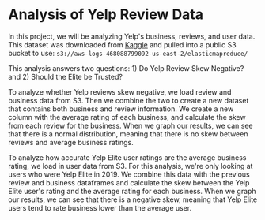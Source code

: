 # Analysis of Yelp Review Data

In this project, we will be analyzing Yelp's business, reviews, and user data. This dataset was downloaded from [Kaggle](https://www.kaggle.com/yelp-dataset/yelp-dataset) and pulled into a public S3 bucket to use: `s3://aws-logs-468088799092-us-east-2/elasticmapreduce/`

This analysis answers two questions: 1) Do Yelp Review Skew Negative? and 2) Should the Elite be Trusted?

To analyze whether Yelp reviews skew negative, we load review and business data from S3. Then we combine the two to create a new dataset that contains both business and review information. We create a new column with the average rating of each business, and calculate the skew from each review for the business. When we graph our results, we can see that there is a normal distribution, meaning that there is no skew between reviews and average business ratings. 

To analyze how accurate Yelp Elite user ratings are the average business rating, we load in user data from S3. For this analysis, we're only looking at users who were Yelp Elite in 2019. We combine this data with the previous review and business dataframes and calculate the skew between the Yelp Elite user's rating and the average rating for each business. When we graph our results, we can see that there is a negative skew, meaning that Yelp Elite users tend to rate business lower than the average user. 
